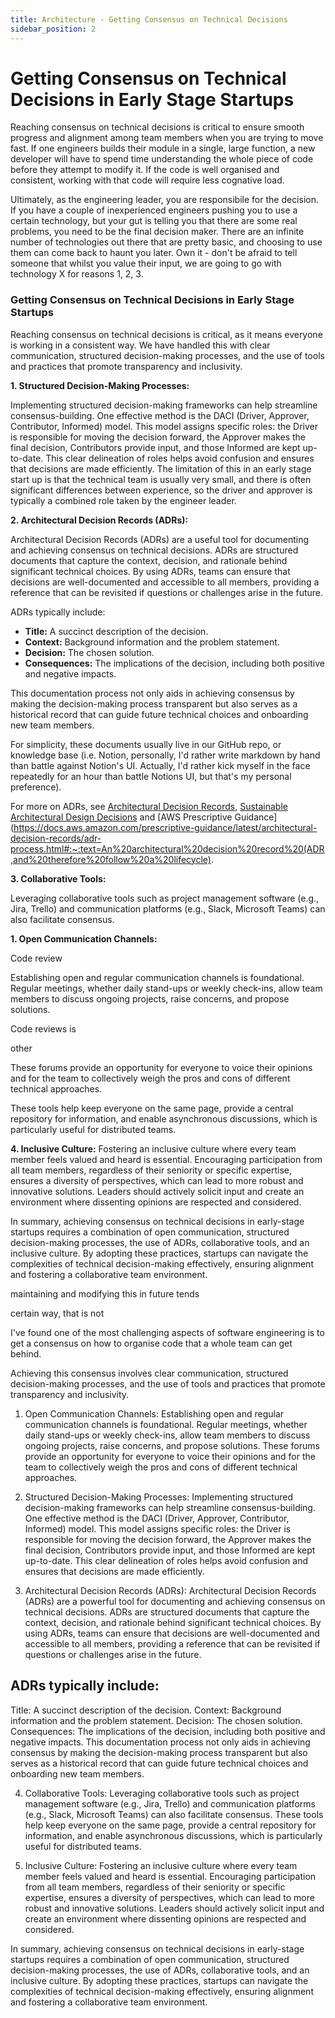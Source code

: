 ```yaml
---
title: Architecture - Getting Consensus on Technical Decisions
sidebar_position: 2
---
```


# Getting Consensus on Technical Decisions in Early Stage Startups

Reaching consensus on technical decisions is critical to ensure smooth progress and alignment among team members when you are trying to move fast. If one engineers builds their module in a single, large function, a new developer will have to spend time understanding the whole piece of code before they attempt to modify it. If the code is well organised and consistent, working with that code will require less cognative load.

Ultimately, as the engineering leader, you are responsibile for the decision. If you have a couple of inexperienced engineers pushing you to use a certain technology, but your gut is telling you that there are some real problems, you need to be the final decision maker. There are an infinite number of technologies out there that are pretty basic, and choosing to use them can come back to haunt you later. Own it - don't be afraid to tell someone that whilst you value their input, we are going to go with technology X for reasons 1, 2, 3. 







### Getting Consensus on Technical Decisions in Early Stage Startups

Reaching consensus on technical decisions is critical, as it means everyone is working in a consistent way. We have handled this with clear communication, structured decision-making processes, and the use of tools and practices that promote transparency and inclusivity.

**1. Structured Decision-Making Processes:**

Implementing structured decision-making frameworks can help streamline consensus-building. One effective method is the DACI (Driver, Approver, Contributor, Informed) model. This model assigns specific roles: the Driver is responsible for moving the decision forward, the Approver makes the final decision, Contributors provide input, and those Informed are kept up-to-date. This clear delineation of roles helps avoid confusion and ensures that decisions are made efficiently. The limitation of this in an early stage start up is that the technical team is usually very small, and there is often significant differences between experience, so the driver and approver is typically a combined role taken by the engineer leader.

**2. Architectural Decision Records (ADRs):**

Architectural Decision Records (ADRs) are a useful tool for documenting and achieving consensus on technical decisions. ADRs are structured documents that capture the context, decision, and rationale behind significant technical choices. By using ADRs, teams can ensure that decisions are well-documented and accessible to all members, providing a reference that can be revisited if questions or challenges arise in the future.

ADRs typically include:
- **Title:** A succinct description of the decision.
- **Context:** Background information and the problem statement.
- **Decision:** The chosen solution.
- **Consequences:** The implications of the decision, including both positive and negative impacts.

This documentation process not only aids in achieving consensus by making the decision-making process transparent but also serves as a historical record that can guide future technical choices and onboarding new team members.

For simplicity, these documents usually live in our GitHub repo, or knowledge base (i.e. Notion, personally, I'd rather write markdown by hand than battle against Notion's UI. Actually, I'd rather kick myself in the face repeatedly for an hour than battle Notions UI, but that's my personal preference).

For more on ADRs, see [Architectural Decision Records](https://adr.github.io/), [Sustainable Architectural Design Decisions](https://www.infoq.com/articles/sustainable-architectural-design-decisions/) and [AWS Prescriptive Guidance](https://docs.aws.amazon.com/prescriptive-guidance/latest/architectural-decision-records/adr-process.html#:~:text=An%20architectural%20decision%20record%20(ADR,and%20therefore%20follow%20a%20lifecycle).

**3. Collaborative Tools:**

Leveraging collaborative tools such as project management software (e.g., Jira, Trello) and communication platforms (e.g., Slack, Microsoft Teams) can also facilitate consensus.

**1. Open Communication Channels:**

Code review

Establishing open and regular communication channels is foundational. Regular meetings, whether daily stand-ups or weekly check-ins, allow team members to discuss ongoing projects, raise concerns, and propose solutions. 



Code reviews is


other



These forums provide an opportunity for everyone to voice their opinions and for the team to collectively weigh the pros and cons of different technical approaches.









 These tools help keep everyone on the same page, provide a central repository for information, and enable asynchronous discussions, which is particularly useful for distributed teams.

**4. Inclusive Culture:**
Fostering an inclusive culture where every team member feels valued and heard is essential. Encouraging participation from all team members, regardless of their seniority or specific expertise, ensures a diversity of perspectives, which can lead to more robust and innovative solutions. Leaders should actively solicit input and create an environment where dissenting opinions are respected and considered.

In summary, achieving consensus on technical decisions in early-stage startups requires a combination of open communication, structured decision-making processes, the use of ADRs, collaborative tools, and an inclusive culture. By adopting these practices, startups can navigate the complexities of technical decision-making effectively, ensuring alignment and fostering a collaborative team environment.




maintaining and modifying this in future tends



 certain way, that is not


I've found one of the most challenging aspects of software engineering is to get a consensus on how to organise code that a whole team can get behind.


Achieving this consensus involves clear communication, structured decision-making processes, and the use of tools and practices that promote transparency and inclusivity.

1. Open Communication Channels:
Establishing open and regular communication channels is foundational. Regular meetings, whether daily stand-ups or weekly check-ins, allow team members to discuss ongoing projects, raise concerns, and propose solutions. These forums provide an opportunity for everyone to voice their opinions and for the team to collectively weigh the pros and cons of different technical approaches.

2. Structured Decision-Making Processes:
Implementing structured decision-making frameworks can help streamline consensus-building. One effective method is the DACI (Driver, Approver, Contributor, Informed) model. This model assigns specific roles: the Driver is responsible for moving the decision forward, the Approver makes the final decision, Contributors provide input, and those Informed are kept up-to-date. This clear delineation of roles helps avoid confusion and ensures that decisions are made efficiently.

3. Architectural Decision Records (ADRs):
Architectural Decision Records (ADRs) are a powerful tool for documenting and achieving consensus on technical decisions. ADRs are structured documents that capture the context, decision, and rationale behind significant technical choices. By using ADRs, teams can ensure that decisions are well-documented and accessible to all members, providing a reference that can be revisited if questions or challenges arise in the future.

## ADRs typically include:

Title: A succinct description of the decision.
Context: Background information and the problem statement.
Decision: The chosen solution.
Consequences: The implications of the decision, including both positive and negative impacts.
This documentation process not only aids in achieving consensus by making the decision-making process transparent but also serves as a historical record that can guide future technical choices and onboarding new team members.

4. Collaborative Tools:
Leveraging collaborative tools such as project management software (e.g., Jira, Trello) and communication platforms (e.g., Slack, Microsoft Teams) can also facilitate consensus. These tools help keep everyone on the same page, provide a central repository for information, and enable asynchronous discussions, which is particularly useful for distributed teams.

5. Inclusive Culture:
Fostering an inclusive culture where every team member feels valued and heard is essential. Encouraging participation from all team members, regardless of their seniority or specific expertise, ensures a diversity of perspectives, which can lead to more robust and innovative solutions. Leaders should actively solicit input and create an environment where dissenting opinions are respected and considered.

In summary, achieving consensus on technical decisions in early-stage startups requires a combination of open communication, structured decision-making processes, the use of ADRs, collaborative tools, and an inclusive culture. By adopting these practices, startups can navigate the complexities of technical decision-making effectively, ensuring alignment and fostering a collaborative team environment.







